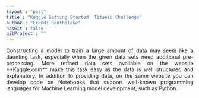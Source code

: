 ```yaml
---
layout : "post"
title : "Kaggle Getting Started: Titanic Challenge"
author : "Erandi Ranthilake"
hasGit : false
gitProject : ""
---
```

<div style="text-align: justify"> 
Constructing a model to train a large amount of data may seem like a daunting task, especially when the given data sets need additional pre-processing. More refined data sets available on the website **Kaggle.com** make this task easy as the data is well structured and explanatory. In addition to providing data, on the same website you can develop code on Notebooks that support well-known programming languages for Machine Learning model development, such as Python. 
</div>
